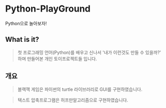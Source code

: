 # Python-PlayGround
Python으로 놀아보자!

## What is it?
> 첫 프로그래밍 언어(Python)를 배우고 신나서 '내가 이런것도 만들 수 있을까?' 하며 만들어본 개인 토이프로젝트들 입니다.

## 개요
> 블랙잭 게임은 파이썬의 turtle 라이브러리로 GUI를 구현하였습니다.

> 텍스트 압축프로그램은 허프만알고리즘으로 구현하였습니다.
